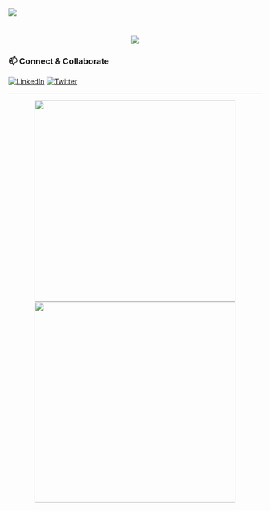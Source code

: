 <img align="center" src="https://visitor-badge.laobi.icu/badge?page_id=Teejay.Teejay-first" />
<h1 align="center">
    <img src="https://readme-typing-svg.herokuapp.com/?font=Righteous&size=35&center=true&vCenter=true&width=500&height=70&duration=3000&lines=hello+There!+👋;+nice+to+e-meet+you!;" />
</h1>


### 📫 Connect & Collaborate

[![LinkedIn](https://img.shields.io/badge/-LinkedIn-0077B5?logo=linkedin&logoColor=white&style=for-the-badge)](https://www.linkedin.com/in/jarie-tuytens/)
[![Twitter](https://img.shields.io/badge/-Twitter-1DA1F2?logo=twitter&logoColor=white&style=for-the-badge)](https://x.com/Teejay_first)

---
<p align="center">
  <img src="https://i.imgur.com/Skzhxpw.jpeg" width="400" height="400" />
  <img src="https://i.imgur.com/aurMw0s.jpeg" width="400" height="400"/>
</p>
